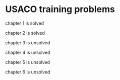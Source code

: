 USACO training problems
=======
chapter 1 is solved

chapter 2 is solved

chapter 3 is unsolved

chapter 4 is unsolved

chapter 5 is unsolved

chapter 6 is unsolved
